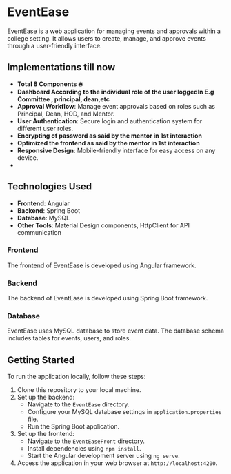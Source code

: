 # EventEase

EventEase is a web application for managing events and approvals within a college setting. It allows users to create, manage, and approve events through a user-friendly interface.

## Implementations till now

- **Total 8 Components 🔥**
- **Dashboard According to the individual role of the user loggedIn E.g Committee , principal, dean,etc**
- **Approval Workflow**: Manage event approvals based on roles such as Principal, Dean, HOD, and Mentor.
- **User Authentication**: Secure login and authentication system for different user roles.
- **Encrypting of password as said by the mentor in 1st interaction**
- **Optimized the frontend as said by the mentor in 1st interaction**
- **Responsive Design**: Mobile-friendly interface for easy access on any device.
- 

## Technologies Used

- **Frontend**: Angular
- **Backend**: Spring Boot
- **Database**: MySQL
- **Other Tools**: Material Design components, HttpClient for API communication



### Frontend

The frontend of EventEase is developed using Angular framework.

### Backend

The backend of EventEase is developed using Spring Boot framework.

### Database

EventEase uses MySQL database to store event data. The database schema includes tables for events, users, and roles.

## Getting Started

To run the application locally, follow these steps:

1. Clone this repository to your local machine.
2. Set up the backend:
   - Navigate to the `EventEase` directory.
   - Configure your MySQL database settings in `application.properties` file.
   - Run the Spring Boot application.
3. Set up the frontend:
   - Navigate to the `EventEaseFront` directory.
   - Install dependencies using `npm install`.
   - Start the Angular development server using `ng serve`.
4. Access the application in your web browser at `http://localhost:4200`.


